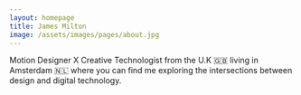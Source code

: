 ```yaml
---
layout: homepage
title: James Milton
image: /assets/images/pages/about.jpg
---
```


Motion Designer X Creative Technologist from the U.K 🇬🇧 living in Amsterdam 🇳🇱​ where you can find me exploring the intersections between design and digital technology.

<!-- > I also make tools 🛠️ to help fellow Digital Creatives spend more time creating and less time doing The Boring Stuff. -->